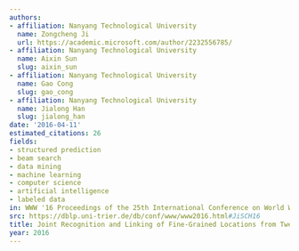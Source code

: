 ```yaml
---
authors:
- affiliation: Nanyang Technological University
  name: Zongcheng Ji
  url: https://academic.microsoft.com/author/2232556785/
- affiliation: Nanyang Technological University
  name: Aixin Sun
  slug: aixin_sun
- affiliation: Nanyang Technological University
  name: Gao Cong
  slug: gao_cong
- affiliation: Nanyang Technological University
  name: Jialong Han
  slug: jialong_han
date: '2016-04-11'
estimated_citations: 26
fields:
- structured prediction
- beam search
- data mining
- machine learning
- computer science
- artificial intelligence
- labeled data
in: WWW '16 Proceedings of the 25th International Conference on World Wide Web
src: https://dblp.uni-trier.de/db/conf/www/www2016.html#JiSCH16
title: Joint Recognition and Linking of Fine-Grained Locations from Tweets
year: 2016
---
```

